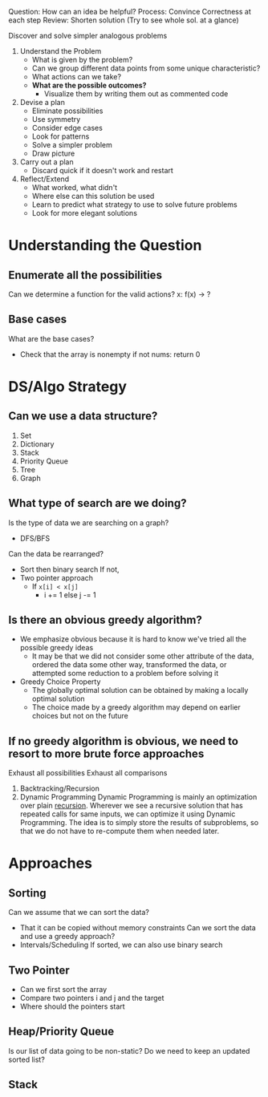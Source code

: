 Question: How can an idea be helpful?
Process: Convince Correctness at each step
Review: Shorten solution (Try to see whole sol. at a glance)

Discover and solve simpler analogous problems 

1. Understand the Problem
	- What is given by the problem? 
	- Can we group different data points from some unique characteristic?
	- What actions can we take?
	- **What are the possible outcomes?**
		- Visualize them by writing them out as commented code
1. Devise a plan
	- Eliminate possibilities
	- Use symmetry
	- Consider edge cases
	- Look for patterns
	- Solve a simpler problem
	- Draw picture
2. Carry out a plan
	- Discard quick if it doesn't work and restart
3. Reflect/Extend
	- What worked, what didn't
	- Where else can this solution be used
	- Learn to predict what strategy to use to solve future problems
	- Look for more elegant solutions

# Understanding the Question
## Enumerate all the possibilities
Can we determine a function for the valid actions?
x: f(x) -> ?


## Base cases
What are the base cases?
- Check that the array is nonempty
if not nums:
	return 0



# DS/Algo Strategy
## Can we use a data structure?
1. Set
2. Dictionary
3. Stack
4. Priority Queue
5. Tree
6. Graph

## What type of search are we doing?

Is the type of data we are searching on a graph?
- DFS/BFS

Can the data be rearranged?
- Sort then binary search
If not, 
- Two pointer approach
	- If `x[i] < x[j]` 
		- i += 1 else j -= 1



## Is there an obvious greedy algorithm?
- We emphasize obvious because it is hard to know we've tried all the possible greedy ideas
	- It may be that we did not consider some other attribute of the data, ordered the data some other way, transformed the data, or attempted some reduction to a problem before solving it
- Greedy Choice Property
	- The globally optimal solution can be obtained by making a locally optimal solution
	- The choice made by a greedy algorithm may depend on earlier choices but not on the future

## If no greedy algorithm is obvious, we need to resort to more brute force approaches
Exhaust all possibilities
Exhaust all comparisons

1. Backtracking/Recursion
2. Dynamic Programming
		Dynamic Programming is mainly an optimization over plain [recursion](https://www.geeksforgeeks.org/recursion/). Wherever we see a recursive solution that has repeated calls for same inputs, we can optimize it using Dynamic Programming. The idea is to simply store the results of subproblems, so that we do not have to re-compute them when needed later.
	


# Approaches
## Sorting
Can we assume that we can sort the data?
- That it can be copied without memory constraints
Can we sort the data and use a greedy approach?
- Intervals/Scheduling
If sorted, we can also use binary search

## Two Pointer
- Can we first sort the array
- Compare two pointers i and j and the target
- Where should the pointers start

## Heap/Priority Queue
Is our list of data going to be non-static?
Do we need to keep an updated sorted list?

## Stack




